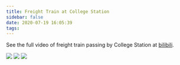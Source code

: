 ```yaml
---
title: Freight Train at College Station
sidebar: false
date: 2020-07-19 16:05:39
tags:
---
```


See the full video of freight train passing by College Station at [bilibili](https://www.bilibili.com/video/BV1ai4y137ee#reply3201221661).

<!--more-->

<img style="background:none; border:none; box-shadow:none;" src="Kyle Field.jpeg"/>

<img style="background:none; border:none; box-shadow:none;" src="Rail.jpeg"/>

<img style="background:none; border:none; box-shadow:none;" src="Sunset.jpeg"/>